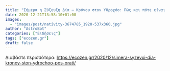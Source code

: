 ```yaml
---
title: "Σήμερα η Σύζευξη Δία – Κρόνου στον Υδροχόο: Πώς και πότε είναι ορατή -Τι σηματοδοτεί για την εποχή του Υδροχόου"
date: 2020-12-21T13:58:10+01:00
images:
  - "images/post/nativity-3674785_1920-537x360.jpg"
author: "AstroBot"
categories: ["Ειδήσεις"]
tags: ["ecozen.gr"]
draft: false
---
```




Διαβάστε περισσότερα: https://ecozen.gr/2020/12/simera-syzeyxi-dia-kronoy-ston-ydrochoo-pos-orati/
